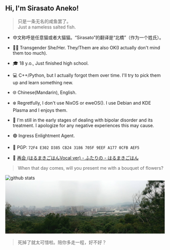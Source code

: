 ## Hi, I'm Sirasato Aneko!
> 只是一条无名的咸鱼罢了。   
> Just a nameless salted fish.

* 中文称呼是任意猫或者大猫猫。“Sirasato”的翻译是“北橋”（作为一个姓氏）。

* 🏳️‍⚧️ Transgender She/Her. They/Them are also OK(I actually don't mind them too much).
* 🎓 18 y.o., Just finished high school.
* 💻 C++/Python, but I actually forgot them over time. I'll try to pick them up and learn something new.
* 🌐 Chinese(Mandarin), English.
* ❄️ Regretfully, I don't use NixOS or eweOS(). I use Debian and KDE Plasma and I enjoys them.
* 💊 I'm still in the early stages of dealing with bipolar disorder and its treatment. I apologize for any negative experiences this may cause.
* 🟢 Ingress Enlightment Agent.
* 🔐 PGP: `72F4 E302 D385 CB24 3186 705F 9EEF A177 0CFB AEF5`
* 🎵 [再会 (はるまきごはんVocal ver) - ふたりの - はるまきごはん](https://music.163.com/#/song?id=1474337908)

> When that day comes, will you present me with a bouquet of flowers?

![github stats](https://github-readme-stats.vercel.app/api?username=anyneko&show_icons=true&title_color=f19483)
![曾经在某处拍的一张照片。用来做梦核或者旧核刚刚好。](PANO_20170304_153510.jpg)
> 死掉了就太可惜啦。陪你多走一程，好不好？
